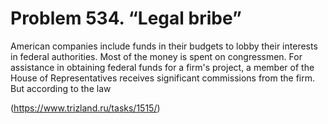 # Problem 534. “Legal bribe”

American companies include funds in their budgets to lobby their interests in federal authorities. Most of the money is spent on congressmen. For assistance in obtaining federal funds for a firm's project, a member of the House of Representatives receives significant commissions from the firm. But according to the law

(https://www.trizland.ru/tasks/1515/)